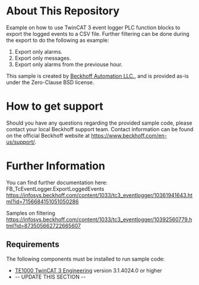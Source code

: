 # About This Repository

Example on how to use TwinCAT 3 event logger PLC function blocks to export the logged events to a CSV file.
Further filtering can be done during the export to do the following as example:
1. Export only alarms.
2. Export only messages.
3. Export only alarms from the previouse hour.


This sample is created by [Beckhoff Automation LLC.](https://www.beckhoff.com/en-us/), and is provided as-is under the Zero-Clause BSD license.

# How to get support

Should you have any questions regarding the provided sample code, please contact your local Beckhoff support team. Contact information can be found on the official Beckhoff website at https://www.beckhoff.com/en-us/support/.

# Further Information

You can find further documentation here:
FB_TcEventLogger.ExportLoggedEvents
https://infosys.beckhoff.com/content/1033/tc3_eventlogger/10361941643.html?id=7156684151051050286

Samples on filtering
https://infosys.beckhoff.com/content/1033/tc3_eventlogger/10392560779.html?id=873505662722665607

## Requirements

The following components must be installed to run sample code:

- [TE1000 TwinCAT 3 Engineering](https://www.beckhoff.com/en-en/products/automation/twincat/te1xxx-twincat-3-engineering/te1000.html) version 3.1.4024.0 or higher
- -- UPDATE THIS SECTION --
